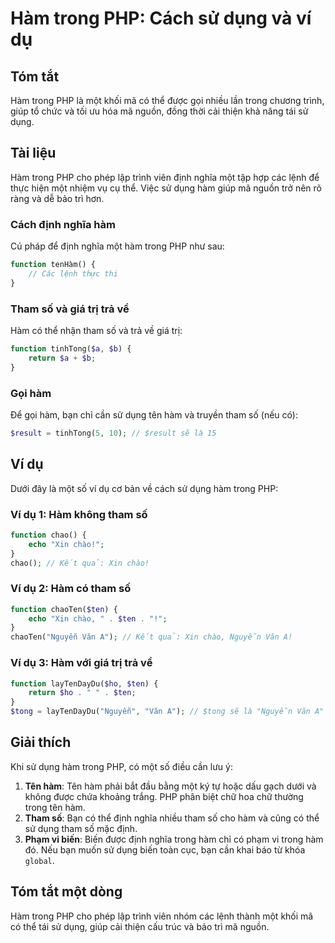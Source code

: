 <!--
Meta Description: # Hàm trong PHP: Cách sử dụng và ví dụ ## Tóm tắt Hàm trong PHP là một khối mã có thể được gọi nhiều lần trong chương trình, giúp tổ chức và tối ưu hó...
Meta Keywords: hàm, php, trong, dụng, một
-->

# Hàm trong PHP: Cách sử dụng và ví dụ

## Tóm tắt
Hàm trong PHP là một khối mã có thể được gọi nhiều lần trong chương trình, giúp tổ chức và tối ưu hóa mã nguồn, đồng thời cải thiện khả năng tái sử dụng.

## Tài liệu
Hàm trong PHP cho phép lập trình viên định nghĩa một tập hợp các lệnh để thực hiện một nhiệm vụ cụ thể. Việc sử dụng hàm giúp mã nguồn trở nên rõ ràng và dễ bảo trì hơn. 

### Cách định nghĩa hàm
Cú pháp để định nghĩa một hàm trong PHP như sau:

```php
function tenHàm() {
    // Các lệnh thực thi
}
```

### Tham số và giá trị trả về
Hàm có thể nhận tham số và trả về giá trị:

```php
function tinhTong($a, $b) {
    return $a + $b;
}
```

### Gọi hàm
Để gọi hàm, bạn chỉ cần sử dụng tên hàm và truyền tham số (nếu có):

```php
$result = tinhTong(5, 10); // $result sẽ là 15
```

## Ví dụ
Dưới đây là một số ví dụ cơ bản về cách sử dụng hàm trong PHP:

### Ví dụ 1: Hàm không tham số
```php
function chao() {
    echo "Xin chào!";
}
chao(); // Kết quả: Xin chào!
```

### Ví dụ 2: Hàm có tham số
```php
function chaoTen($ten) {
    echo "Xin chào, " . $ten . "!";
}
chaoTen("Nguyễn Văn A"); // Kết quả: Xin chào, Nguyễn Văn A!
```

### Ví dụ 3: Hàm với giá trị trả về
```php
function layTenDayDu($ho, $ten) {
    return $ho . " " . $ten;
}
$tong = layTenDayDu("Nguyễn", "Văn A"); // $tong sẽ là "Nguyễn Văn A"
```

## Giải thích
Khi sử dụng hàm trong PHP, có một số điều cần lưu ý:

1. **Tên hàm**: Tên hàm phải bắt đầu bằng một ký tự hoặc dấu gạch dưới và không được chứa khoảng trắng. PHP phân biệt chữ hoa chữ thường trong tên hàm.
2. **Tham số**: Bạn có thể định nghĩa nhiều tham số cho hàm và cũng có thể sử dụng tham số mặc định.
3. **Phạm vi biến**: Biến được định nghĩa trong hàm chỉ có phạm vi trong hàm đó. Nếu bạn muốn sử dụng biến toàn cục, bạn cần khai báo từ khóa `global`.

## Tóm tắt một dòng
Hàm trong PHP cho phép lập trình viên nhóm các lệnh thành một khối mã có thể tái sử dụng, giúp cải thiện cấu trúc và bảo trì mã nguồn.